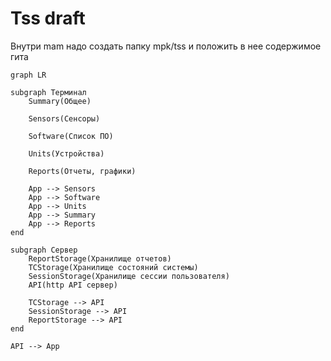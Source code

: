 # Tss draft

Внутри mam надо создать папку mpk/tss и положить в нее содержимое гита

```mermaid
graph LR

subgraph Терминал
	Summary(Общее)

	Sensors(Сенсоры)

	Software(Список ПО)

	Units(Устройства)

	Reports(Отчеты, графики)

	App --> Sensors
	App --> Software
	App --> Units
	App --> Summary
	App --> Reports
end

subgraph Сервер
	ReportStorage(Хранилище отчетов)
	TCStorage(Хранилище состояний системы)
	SessionStorage(Хранилище сессии пользователя)
	API(http API сервер)

	TCStorage --> API
	SessionStorage --> API
	ReportStorage --> API
end

API --> App
```
